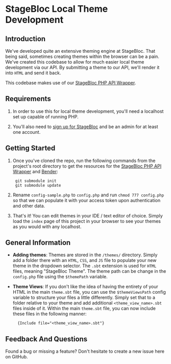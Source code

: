# StageBloc Local Theme Development

## Introduction

We've developed quite an extensive theming engine at StageBloc. That being said, sometimes creating themes within the browser can be a pain. We've created this codebase to allow for much easier local theme development via our API. By submitting a theme to our API, we'll render it into `HTML` and send it back.

This codebase makes use of our [StageBloc PHP API Wrapper](https://github.com/stagebloc/php-stagebloc-api).

## Requirements
1. In order to use this for local theme development, you'll need a localhost set up capable of running PHP.

2. You'll also need to [sign up for StageBloc](http://stagebloc.com/signup) and be an admin for at least one account.

## Getting Started

1. Once you've cloned the repo, run the following commands from the project's root directory to get the resources for the [StageBloc PHP API Wrapper](https://github.com/stagebloc/php-stagebloc-api) and [Bender](https://github.com/stagebloc/bender):

		git submodule init
		git submodule update

2. Rename `config-sample.php` to `config.php` and run `chmod 777 config.php` so that we can populate it with your access token upon authentication and other data.

3. That's it! You can edit themes in your IDE / text editor of choice. Simply load the `index` page of this project in your browser to see your themes as you would with any localhost.

## General Information
* **Adding themes**: Themes are stored in the `/themes/` directory. Simply add a folder there with an `HTML`, `CSS`, and `JS` file to populate your new theme in the dropdown selector. The `.sbt` extension is used for `HTML` files, meaning "StageBloc Theme". The theme path can be change in the `config.php` file using the `$themePath` variable.

* **Theme Views**: If you don't like the idea of having the entirety of your HTML in the main `theme.sbt` file, you can use the `$themeViewsPath` config variable to structure your files a little differently. Simply set that to a folder relative to your theme and add additional `<theme_view_name>.sbt` files inside of it. Within the main `theme.sbt` file, you can now include these files in the following manner:

		{Include file="<theme_view_name>.sbt"}

## Feedback And Questions

Found a bug or missing a feature? Don't hesitate to create a new issue here on GitHub.
